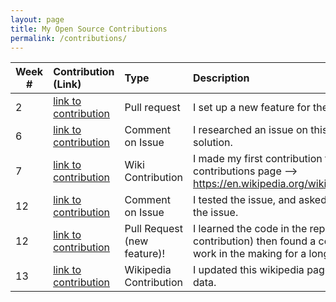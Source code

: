 ```yaml
---
layout: page
title: My Open Source Contributions
permalink: /contributions/
---
```


<!-- 
Type of the contribution should be "Wikipedia edit", "OpenStreet Map feature", "Documentation", "Course website", "Blog", 
"Browse Add-on", etc. 

The descriptioin should include a brief summary of what you did. 

Replace the first row with your contribution. 

--> 





| Week #       | Contribution (Link)  | Type  | Description | 
|---|:---|:---|:---| 
|  2   |  [link to contribution](https://github.com/nyu-ossd-s19/tabi-clock/pull/13)   |  Pull request  |   I set up a new feature for the Tabi-Clock group project.   |
|  6   | [link to contribution](https://github.com/akiran/react-slick/issues/1451)    | Comment on Issue  |   I researched an issue on this react component and found the solution.    |
|  7   |   [link to contribution](https://en.wikipedia.org/w/index.php?title=Tottenham_Hotspur_F.C._in_European_football&oldid=891792424)  |  Wiki Contribution  |   I made my first contribution to Wikipedia. My profile contributions page --> https://en.wikipedia.org/wiki/Special:Contributions/Isaacblinder |
|  12   |   [link to contribution](https://github.com/red-gold/react-social-network/issues/111)  |  Comment on Issue  |   I tested the issue, and asked for more information on recreating the issue. |
|  12   |   [link to contribution](https://github.com/red-gold/react-social-network/pull/113)  |  Pull Request (new feature)! |   I learned the code in the repo (the most daunting part of this contribution) then found a cool feature to add. This has been a work in the making for a long time. |
|  13   |   [link to contribution](https://en.wikipedia.org/w/index.php?title=Struganica&diff=896923511&oldid=814504631)  |  Wikipedia Contribution |   I updated this wikipedia page with the most recent census data. |

